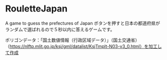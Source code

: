 # RouletteJapan
A game to guess the prefectures of Japan
ボタンを押すと日本の都道府県がランダムで選ばれるので５秒以内に答えるゲームです。

ポリゴンデータ：「国土数値情報（行政区域データ）」（国土交通省）（https://nlftp.mlit.go.jp/ksj/gml/datalist/KsjTmplt-N03-v3_0.html）を加工して作成
